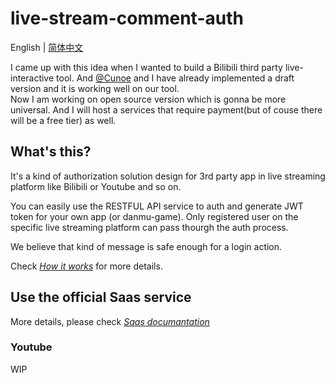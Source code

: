 # live-stream-comment-auth  

English | [简体中文](README_zh.md)

I came up with this idea when I wanted to build a Bilibili third party live-interactive tool. And [@Cunoe](https://github.com/CUNOE) and I have already implemented a draft version and it is working well on our tool.  
Now I am working on open source version which is gonna be more universal. And I will host a services that require payment(but of couse there will be a free tier) as well.
## What's this?  
It's a kind of authorization solution design for 3rd party app in live streaming platform like Bilibili or Youtube and so on.  

You can easily use the RESTFUL API service to auth and generate JWT token for your own app (or danmu-game). Only registered user on the specific live streaming platform can pass thourgh the auth process.  


We believe that kind of message is safe enough for a login action.  

Check [*How it works*](docs/how-it-works.md) for more details.

<!-- ## Package Usage  
Use this package as go mod:  
Install:  
```
go get github.com/tymon42/live-stream-comment-auth
```
In program:  
```
import "github.com/tymon42/live-stream-comment-auth/vcode"

new_vcode := vcode.GenBiliVCodeWithExtraInfo("<UUID>", "<UID>", "<TIME_NOW>")
``` -->

## Use the official Saas service
More details, please check [*Saas documantation*](docs/saas.md)

<!-- ## Authing as a Service (Bilibili)
### Start via Docker
```
docker build -t bili-danmu-auth-api -f Dockerfile .

docker run \
  -p 8888:8888 \
  -v ${PWD}/data:/data \
  -e REPLICA_URL=<YOUR_DATA_BASE_BACKUP_URL> \
  bili-danmu-auth-api
```
#### Start worker
```
go run bili-danmu-auth/worker/auther/main.go -api "http://127.0.0.1:8888"  -r <BILI_ROOM_ID> -p "" -l 6 -k "IAMAWORKER" &
``` -->

<!-- #### Start Swagger web UI
```
docker run --platform linux/amd64 --rm -p 8083:8080 -e SWAGGER_JSON_URL=/swagger/bili-danmu-auth.json -e SWAGGER_JSON=/foo/bili-danmu-auth.json -v $PWD/bili-danmu-auth/api:/usr/share/nginx/html/swagger swaggerapi/swagger-ui
``` -->

### Youtube
WIP
